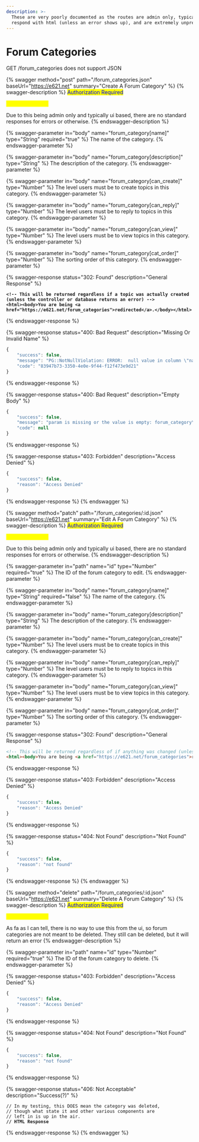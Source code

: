 ```yaml
---
description: >-
  These are very poorly documented as the routes are admin only, typically only
  respond with html (unless an error shows up), and are extremely unpredictable.
---
```


# Forum Categories

GET /forum\_categories does not support JSON

{% swagger method="post" path="/forum_categories.json" baseUrl="https://e621.net" summary="Create A Forum Category" %}
{% swagger-description %}
<mark style="color:blue;">Authorization Required</mark>

<mark style="color:yellow;">Admin+ Required</mark>

Due to this being admin only and typically ui based, there are no standard responses for errors or otherwise.
{% endswagger-description %}

{% swagger-parameter in="body" name="forum_category[name]" type="String" required="true" %}
The name of the category.
{% endswagger-parameter %}

{% swagger-parameter in="body" name="forum_category[description]" type="String" %}
The description of the category.
{% endswagger-parameter %}

{% swagger-parameter in="body" name="forum_category[can_create]" type="Number" %}
The level users must be to create topics in this category.
{% endswagger-parameter %}

{% swagger-parameter in="body" name="forum_category[can_reply]" type="Number" %}
The level users must be to reply to topics in this category.
{% endswagger-parameter %}

{% swagger-parameter in="body" name="forum_category[can_view]" type="Number" %}
The level users must be to view topics in this category.
{% endswagger-parameter %}

{% swagger-parameter in="body" name="forum_category[cat_order]" type="Number" %}
The sorting order of this category.
{% endswagger-parameter %}

{% swagger-response status="302: Found" description="General Response" %}
<pre class="language-html"><code class="lang-html"><strong>&#x3C;!-- This will be returned regardless if a topic was actually created (unless the controller or database returns an error) -->
</strong><strong>&#x3C;html>&#x3C;body>You are being &#x3C;a href="https://e621.net/forum_categories">redirected&#x3C;/a>.&#x3C;/body>&#x3C;/html>
</strong></code></pre>
{% endswagger-response %}

{% swagger-response status="400: Bad Request" description="Missing Or Invalid Name" %}
```javascript
{
    "success": false,
    "message": "PG::NotNullViolation: ERROR:  null value in column \"name\" violates not-null constraint\nDETAIL:  Failing row contains (5, null, , null, 20, 20, 20).\n",
    "code": "83947b73-3350-4e0e-9f44-f12f473e9d21"
}
```
{% endswagger-response %}

{% swagger-response status="400: Bad Request" description="Empty Body" %}
```javascript
{
    "success": false,
    "message": "param is missing or the value is empty: forum_category\nDid you mean?  format\n               controller\n               action",
    "code": null
}
```
{% endswagger-response %}

{% swagger-response status="403: Forbidden" description="Access Denied" %}
```javascript
{
    "success": false,
    "reason": "Access Denied"
}
```
{% endswagger-response %}
{% endswagger %}

{% swagger method="patch" path="/forum_categories/:id.json" baseUrl="https://e621.net" summary="Edit A Forum Category" %}
{% swagger-description %}
<mark style="color:blue;">Authorization Required</mark>

<mark style="color:yellow;">Admin+ Required</mark>

Due to this being admin only and typically ui based, there are no standard responses for errors or otherwise.
{% endswagger-description %}

{% swagger-parameter in="path" name="id" type="Number" required="true" %}
The ID of the forum category to edit.
{% endswagger-parameter %}

{% swagger-parameter in="body" name="forum_category[name]" type="String" required="false" %}
The name of the category.
{% endswagger-parameter %}

{% swagger-parameter in="body" name="forum_category[description]" type="String" %}
The description of the category.
{% endswagger-parameter %}

{% swagger-parameter in="body" name="forum_category[can_create]" type="Number" %}
The level users must be to create topics in this category.
{% endswagger-parameter %}

{% swagger-parameter in="body" name="forum_category[can_reply]" type="Number" %}
The level users must be to reply to topics in this category.
{% endswagger-parameter %}

{% swagger-parameter in="body" name="forum_category[can_view]" type="Number" %}
The level users must be to view topics in this category.
{% endswagger-parameter %}

{% swagger-parameter in="body" name="forum_category[cat_order]" type="Number" %}
The sorting order of this category.
{% endswagger-parameter %}

{% swagger-response status="302: Found" description="General Response" %}
```html
<!-- This will be returned regardless of if anything was changed (unless the controller or database returns an error) -->
<html><body>You are being <a href="https://e621.net/forum_categories">redirected</a>.</body></html>
```
{% endswagger-response %}

{% swagger-response status="403: Forbidden" description="Access Denied" %}
```javascript
{
    "success": false,
    "reason": "Access Denied"
}
```
{% endswagger-response %}

{% swagger-response status="404: Not Found" description="Not Found" %}
```javascript
{
    "success": false,
    "reason": "not found"
}
```
{% endswagger-response %}
{% endswagger %}

{% swagger method="delete" path="/forum_categories/:id.json" baseUrl="https://e621.net" summary="Delete A Forum Category" %}
{% swagger-description %}
<mark style="color:blue;">Authorization Required</mark>

<mark style="color:yellow;">Admin+ Required</mark>

As fa as I can tell, there is no way to use this from the ui, so forum categories are not meant to be deleted. They still can be deleted, but it will return an error
{% endswagger-description %}

{% swagger-parameter in="path" name="id" type="Number" required="true" %}
The ID of the forum category to delete.
{% endswagger-parameter %}

{% swagger-response status="403: Forbidden" description="Access Denied" %}
```javascript
{
    "success": false,
    "reason": "Access Denied"
}
```
{% endswagger-response %}

{% swagger-response status="404: Not Found" description="Not Found" %}
```javascript
{
    "success": false,
    "reason": "not found"
}
```
{% endswagger-response %}

{% swagger-response status="406: Not Acceptable" description="Success(?)" %}
<pre class="language-javascript"><code class="lang-javascript">// In my testing, this DOES mean the category was deleted,
// though what state it and other various components are
// left in is up in the air.
<strong>// HTML Response
</strong></code></pre>
{% endswagger-response %}
{% endswagger %}

